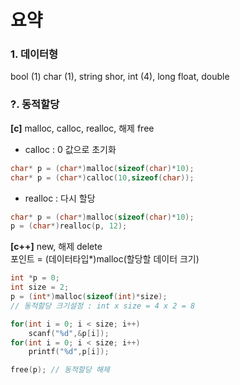 # 요약

### 1. 데이터형
bool (1)
char (1), string
shor, int (4), long
float, double


### ?. 동적할당
**[c]** malloc, calloc, realloc, 해제 free
* calloc : 0 값으로 초기화
```c
char* p = (char*)malloc(sizeof(char)*10);
char* p = (char*)calloc(10,sizeof(char));

```
* realloc : 다시 할당
```c
char* p = (char*)malloc(sizeof(char)*10);
p = (char*)realloc(p, 12);
```

**[c++]** new, 해제 delete  
포인트 = (데이터타입*)malloc(할당할 데이터 크기)
```c
int *p = 0;
int size = 2;
p = (int*)malloc(sizeof(int)*size);
// 동적할당 크기설정 : int x size = 4 x 2 = 8

for(int i = 0; i < size; i++)
    scanf("%d",&p[i]);
for(int i = 0; i < size; i++)
    printf("%d",p[i]);

free(p); // 동적할당 해제
```
